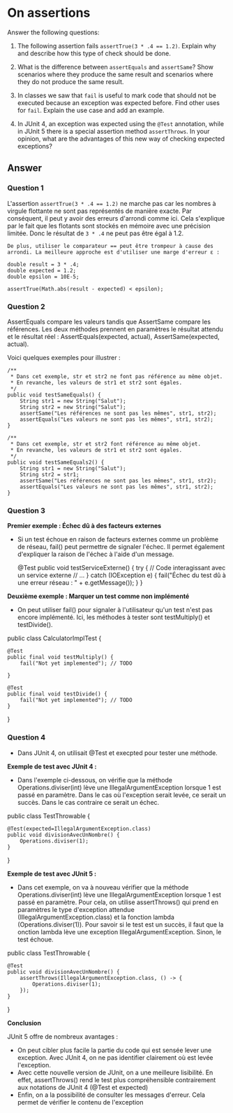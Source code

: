 # On assertions

Answer the following questions:

1. The following assertion fails `assertTrue(3 * .4 == 1.2)`. Explain why and describe how this type of check should be done.

2. What is the difference between `assertEquals` and `assertSame`? Show scenarios where they produce the same result and scenarios where they do not produce the same result.

3. In classes we saw that `fail` is useful to mark code that should not be executed because an exception was expected before. Find other uses for `fail`. Explain the use case and add an example.

4. In JUnit 4, an exception was expected using the `@Test` annotation, while in JUnit 5 there is a special assertion method `assertThrows`. In your opinion, what are the advantages of this new way of checking expected exceptions?

## Answer

### **Question 1**
L'assertion `assertTrue(3 * .4 == 1.2)` ne marche pas car les nombres à virgule flottante ne sont pas représentés de manière exacte. Par conséquent, il peut y avoir des erreurs d'arrondi comme ici. Cela s'explique par le fait que les flotants sont stockés en mémoire avec une précision limitée. Donc le résultat de `3 * .4` ne peut pas être égal à 1.2.
    
    De plus, utiliser le comparateur == peut être trompeur à cause des arrondi. La meilleure approche est d'utiliser une marge d'erreur ε :
    
    double result = 3 * .4;
    double expected = 1.2;
    double epsilon = 10E-5;
    
    assertTrue(Math.abs(result - expected) < epsilon);

### **Question 2**
AssertEquals compare les valeurs tandis que AssertSame compare les références. Les deux méthodes prennent en paramètres le résultat attendu et le résultat réel : AssertEquals(expected, actual), AssertSame(expected, actual). 

Voici quelques exemples pour illustrer :

    /**
     * Dans cet exemple, str et str2 ne font pas référence au même objet.
     * En revanche, les valeurs de str1 et str2 sont égales.
     */
    public void testSameEquals() {
        String str1 = new String("Salut");
        String str2 = new String("Salut");
        assertSame("Les références ne sont pas les mêmes", str1, str2);
        assertEquals("Les valeurs ne sont pas les mêmes", str1, str2);
    }

    /**
     * Dans cet exemple, str et str2 font référence au même objet.
     * En revanche, les valeurs de str1 et str2 sont égales.
     */
    public void testSameEquals2() {
        String str1 = new String("Salut");
        String str2 = str1;
        assertSame("Les références ne sont pas les mêmes", str1, str2);
        assertEquals("Les valeurs ne sont pas les mêmes", str1, str2);
    }
    
### **Question 3**

**Premier exemple : Échec dû à des facteurs externes**

- Si un test échoue en raison de facteurs externes comme un problème de réseau, fail() peut permettre de signaler l'échec. Il permet également d'expliquer la raison de l'échec à l'aide d'un message.

    @Test
    public void testServiceExterne() {
        try {
            // Code interagissant avec un service externe
            // ...
        } catch (IOException e) {
            fail("Échec du test dû à une erreur réseau : " + e.getMessage());
        }
    }
    
**Deuxième exemple : Marquer un test comme non implémenté**

- On peut utiliser fail() pour signaler à l'utilisateur qu'un test n'est pas encore implémenté. Ici, les méthodes à tester sont testMultiply() et testDivide().

public class CalculatorImplTest {

    @Test
    public final void testMultiply() {
        fail("Not yet implemented"); // TODO
        
    }
    
    @Test
    public final void testDivide() {
        fail("Not yet implemented"); // TODO
    }
}


### **Question 4**

- Dans JUnit 4, on utilisait @Test et execpted pour tester une méthode.

**Exemple de test avec JUnit 4 :**

- Dans l'exemple ci-dessous, on vérifie que la méthode Operations.diviser(int) lève une IllegalArgumentException lorsque 1 est passé en paramètre. Dans le cas où l'exception serait levée, ce serait un succès. Dans le cas contraire ce serait un échec.

public class TestThrowable {

    @Test(expected=IllegalArgumentException.class)
    public void divisionAvecUnNombre() {
        Operations.diviser(1);
    }
}

**Exemple de test avec JUnit 5 :**

- Dans cet exemple, on va à nouveau vérifier que la méthode Operations.diviser(int) lève une IllegalArgumentException lorsque 1 est passé en paramètre. Pour cela, on utilise assertThrows() qui prend en paramètres le type d'exception attendue (IllegalArgumentException.class) et la fonction lambda (Operations.diviser(1)). Pour savoir si le test est un succès, il faut que la onction lambda lève une exception IllegalArgumentException. Sinon, le test échoue.

public class TestThrowable {

    @Test
    public void divisionAvecUnNombre() {
        assertThrows(IllegalArgumentException.class, () -> {
            Operations.diviser(1);
        });
    }
}

**Conclusion**

JUnit 5 offre de nombreux avantages :
- On peut cibler plus facile la partie du code qui est sensée lever une exception. Avec JUnit 4, on ne pas identifier clairement où est levée l'exception.
- Avec cette nouvelle version de JUnit, on a une meilleure lisibilité. En effet, assertThrows() rend le test plus compréhensible contrairement aux notations de JUnit 4 (@Test et expected)
- Enfin, on a la possibilité de consulter les messages d'erreur. Cela permet de vérifier le contenu de l'exception   
